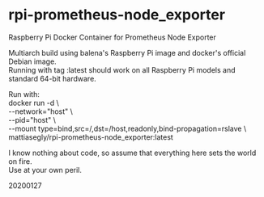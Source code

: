 # rpi-prometheus-node_exporter
Raspberry Pi Docker Container for Prometheus Node Exporter

Multiarch build using balena's Raspberry Pi image and docker's official Debian image.<BR>
Running with tag :latest should work on all Raspberry Pi models and standard 64-bit hardware.

Run with:<BR>
docker run -d \\\
--network="host" \\\
--pid="host" \\\
--mount type=bind,src=/,dst=/host,readonly,bind-propagation=rslave \\\
mattiasegly/rpi-prometheus-node_exporter:latest

I know nothing about code, so assume that everything here sets the world on fire.<BR>
Use at your own peril.

20200127
